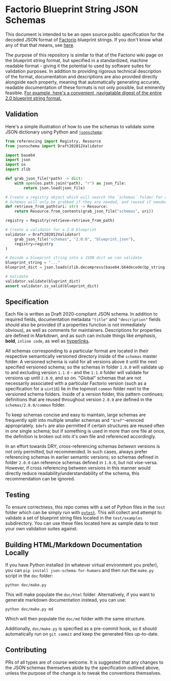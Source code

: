 # Factorio Blueprint String JSON Schemas

This document is intended to be an open source public specification for the decoded JSON format of [Factorio](https://factorio.com/) blueprint strings. If you don't know what any of that that means, see [here](https://wiki.factorio.com/Blueprint_string_format).

The purpose of this repository is similar to that of the Factorio wiki page on the blueprint string format, but specified in a standardized, machine readable format - giving it the potential to used by software suites for validation purposes. In addition to providing rigorous technical description of the format, documentation and descriptions are also provided directly alongside each property, meaning that automatically generating accurate, readable documentation of these formats is not only possible, but eminently feasible. [For example, here's a convenient, navigatable digest of the entire 2.0 blueprint string format.](https://redruin1.github.io/factorio-blueprint-schemas/html/2.0.0/blueprintable.html)

## Validation

Here's a simple illustration of how to use the schemas to validate some JSON dictionary using Python and [`jsonschema`](https://github.com/python-jsonschema/jsonschema):

```py
from referencing import Registry, Resource
from jsonschema import Draft202012Validator

import base64
import json
import os
import zlib

def grab_json_file(*path) -> dict:
    with open(os.path.join(*path), "r") as json_file:
        return json.load(json_file)

# Create a registry object which will search the `schemas` folder for references
# Schemas will only be grabbed if they are needed, and reused if needed more than once
def retrieve_from_path(uri: str) -> Resource:
    return Resource.from_contents(grab_json_file("schemas", uri))

registry = Registry(retrieve=retrieve_from_path)

# Create a validator for a 2.0 blueprint
validator = Draft202012Validator(
    grab_json_file("schemas", "2.0.0", "blueprint.json"),
    registry=registry
)

# Decode a blueprint string into a JSON dict we can validate
blueprint_string = "..."
blueprint_dict = json.loads(zlib.decompress(base64.b64decode(bp_string[1:])))

# Validate
validator.validate(bluprint_dict)
assert validator.is_valid(blueprint_dict)
```

## Specification

Each file is written as Draft 2020-compliant JSON schema. In addition to required fields, documentation metadata `"title"` and `"description"` fields should also be provided (if a properties function is not immediately obvious), as well as comments for maintainers. Descriptions for properties are defined in Markdown, and as such can include things like _emphasis_, **bold**, `inline code`, as well as [hyperlinks](https://example.com/).

All schemas corresponding to a particular format are located in their respective semantically versioned directory inside of the `schemas` master folder. A versioned schema is valid for all versions above it until the next specified versioned schema; so the schemas in folder `1.0.0` will validate up to and excluding version `1.1.0` - and the `1.1.0` folder will validate for versions up until `2.0.0`, and so on. "Global" schemas that are not necessarily associated with a particular Factorio version (such as a specification for a `uint16`) lie in the topmost `common` folder next to the versioned schema folders. Inside of a version folder, this pattern continues; definitions that are reused throughout version `2.0.0` are defined in the `schemas/2.0.0/common` folder.

To keep schemas concise and easy to maintain, large schemas are frequently split into multiple smaller schemas and `"$ref"`-erenced appropriately. `$defs` are also permitted if certain structures are reused often in *one* single schema; but if something is used in more than one file at once, the definition is broken out into it's own file and referenced accordingly.

In an effort towards DRY, cross-referencing schemas *between* versions is not only permitted, but recommended. In such cases, always prefer referencing schemas in earlier semantic versions; so schemas defined in folder `2.0.0` can reference schemas defined in `1.0.0`, but not vise-versa. However, if cross referencing between versions in this manner would directly reduce readability/understandability of the schema, this recommendation can be ignored.

## Testing

To ensure correctness, this repo comes with a set of Python files in the `test` folder which can be simply run with [`pytest`](https://github.com/pytest-dev/pytest). This will collect and attempt to validate a set of blueprint string files located in the `test/examples` subdirectory. You can use these files located here as sample data to test your own validation suites against.

## Building HTML/Markdown Documentation Locally

If you have Python installed (in whatever virtual environment you prefer), you can `pip install json-schema-for-humans` and then run the `make.py` script in the `doc` folder:

```
python doc/make.py
```

This will make populate the `doc/html` folder. Alternatively, if you want to generate markdown documentation instead, you can use:

```
python doc/make.py md
```

Which will then populate the `doc/md` folder with the same structure.

Additionally, `doc/make.py` is specified as a pre-commit hook, so it should automatically run on `git commit` and keep the generated files up-to-date.

## Contributing

PRs of all types are of course welcome. It is suggested that any changes to the JSON schemas themselves abide by the specification outlined above, unless the purpose of the change is to tweak the conventions themselves.
